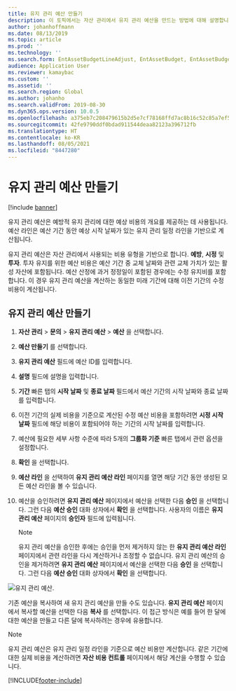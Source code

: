 ```yaml
---
title: 유지 관리 예산 만들기
description: 이 토픽에서는 자산 관리에서 유지 관리 예산을 만드는 방법에 대해 설명합니다.
author: johanhoffmann
ms.date: 08/13/2019
ms.topic: article
ms.prod: ''
ms.technology: ''
ms.search.form: EntAssetBudgetLineAdjust, EntAssetBudget, EntAssetBudgetRecalc, EntAssetBudgetCopy, EntAssetBudgetLine, EntAssetBudgetCreate, EntAssetBudgetApprove, EntAssetBudgetCalculateActualCost
audience: Application User
ms.reviewer: kamaybac
ms.custom: ''
ms.assetid: ''
ms.search.region: Global
ms.author: johanho
ms.search.validFrom: 2019-08-30
ms.dyn365.ops.version: 10.0.5
ms.openlocfilehash: a375eb7c208479615b2d5e7cf78168ffd7ac8b16c52c85a7ef5a41aa69c947d5
ms.sourcegitcommit: 42fe9790ddf0bdad911544deaa82123a396712fb
ms.translationtype: HT
ms.contentlocale: ko-KR
ms.lasthandoff: 08/05/2021
ms.locfileid: "8447280"
---
```

# <a name="create-maintenance-budgets"></a>유지 관리 예산 만들기

[!include [banner](../../includes/banner.md)]

 



유지 관리 예산은 예방적 유지 관리에 대한 예상 비용의 개요를 제공하는 데 사용됩니다. 예산 라인은 예산 기간 동안 예상 시작 날짜가 있는 유지 관리 일정 라인을 기반으로 계산됩니다.

유지 관리 예산은 자산 관리에서 사용되는 비용 유형을 기반으로 합니다. **예방**, **시정** 및 **투자**. 투자 유지를 위한 예산 비용은 예산 기간 중 교체 날짜와 관련 교체 가치가 있는 활성 자산에 포함됩니다. 예산 산정에 과거 정정일이 포함된 경우에는 수정 유지비를 포함합니다. 이 경우 유지 관리 예산을 계산하는 동일한 미래 기간에 대해 이전 기간의 수정 비용이 계산됩니다.

## <a name="create-a-maintenance-budget"></a>유지 관리 예산 만들기

1. **자산 관리** \> **문의** \> **유지 관리 예산** \> **예산** 을 선택합니다.
2. **예산 만들기** 를 선택합니다.
3. **유지 관리 예산** 필드에 예산 ID를 입력합니다.
4. **설명** 필드에 설명을 입력합니다.
4. **기간** 빠른 탭의 **시작 날짜** 및 **종료 날짜** 필드에서 예산 기간의 시작 날짜와 종료 날짜를 입력합니다.
5. 이전 기간의 실제 비용을 기준으로 계산된 수정 예산 비용을 포함하려면 **시정 시작 날짜** 필드에 해당 비용이 포함되어야 하는 기간의 시작 날짜를 입력합니다.
6. 예산에 필요한 세부 사항 수준에 따라 5개의 **그룹화 기준** 빠른 탭에서 관련 옵션을 설정합니다.
7. **확인** 을 선택합니다.
8. **예산 라인** 을 선택하여 **유지 관리 예산 라인** 페이지를 열면 해당 기간 동안 생성된 모든 예산 라인을 볼 수 있습니다.
9. 예산을 승인하려면 **유지 관리 예산** 페이지에서 예산을 선택한 다음 **승인** 을 선택합니다. 그런 다음 **예산 승인** 대화 상자에서 **확인** 을 선택합니다. 사용자의 이름은 **유지 관리 예산** 페이지의 **승인자** 필드에 입력됩니다.

    > [!NOTE]
    > 유지 관리 예산을 승인한 후에는 승인을 먼저 제거하지 않는 한 **유지 관리 예산 라인** 페이지에서 관련 라인을 다시 계산하거나 조정할 수 없습니다. 유지 관리 예산의 승인을 제거하려면 **유지 관리 예산** 페이지에서 예산을 선택한 다음 **승인** 을 선택합니다. 그런 다음 **예산 승인** 대화 상자에서 **확인** 을 선택합니다.

![유지 관리 예산.](media/01-maintenance-budgets.png)

기존 예산을 복사하여 새 유지 관리 예산을 만들 수도 있습니다. **유지 관리 예산** 페이지에서 복사할 예산을 선택한 다음 **복사** 를 선택합니다. 이 접근 방식은 예를 들어 한 달에 대한 예산을 만들고 다른 달에 복사하려는 경우에 유용합니다.

> [!NOTE]
> 유지 관리 예산은 유지 관리 일정 라인을 기준으로 예산 비용만 계산합니다. 같은 기간에 대한 실제 비용을 계산하려면 **자산 비용 컨트롤** 페이지에서 해당 계산을 수행할 수 있습니다. 


[!INCLUDE[footer-include](../../../includes/footer-banner.md)]